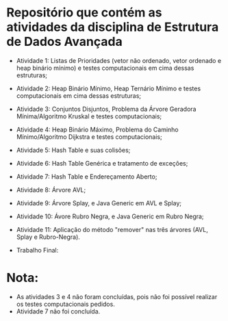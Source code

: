 # Repositório que contém as atividades da disciplina de Estrutura de Dados Avançada

- Atividade 1: Listas de Prioridades (vetor não ordenado, vetor ordenado e heap binário mínimo) e testes computacionais em cima dessas estruturas;
- Atividade 2: Heap Binário Mínimo, Heap Ternário Mínimo e testes computacionais em cima dessas estruturas;
- Atividade 3: Conjuntos Disjuntos, Problema da Árvore Geradora Mínima/Algoritmo Kruskal e testes computacionais;
- Atividade 4: Heap Binário Máximo, Problema do Caminho Mínimo/Algoritmo Dijkstra e testes computacionais;
- Atividade 5: Hash Table e suas colisões;
- Atividade 6: Hash Table Genérica e tratamento de exceções;
- Atividade 7: Hash Table e Endereçamento Aberto;
- Atividade 8: Árvore AVL;
- Atividade 9: Árvore Splay, e Java Generic em AVL e Splay;
- Atividade 10: Ávore Rubro Negra, e Java Generic em Rubro Negra;
- Atividade 11: Aplicação do método "remover" nas três árvores (AVL, Splay e Rubro-Negra).

- Trabalho Final: 

# Nota:
- As atividades 3 e 4 não foram concluídas, pois não foi possível realizar os testes computacionais pedidos.
- Atividade 7 não foi concluída.

